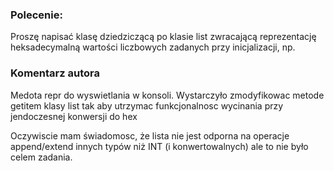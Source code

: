 ### Polecenie: 

Proszę napisać klasę dziedziczącą po klasie list zwracającą reprezentację heksadecymalną wartości liczbowych zadanych przy inicjalizacji,
np.

### Komentarz autora
Medota repr do wyswietlania w konsoli.
Wystarczyło zmodyfikowac metode getitem klasy list tak aby utrzymac funkcjonalnosc wycinania przy jendoczesnej konwersji do hex

Oczywiscie mam świadomosc, że lista nie jest odporna na operacje append/extend innych typów niż INT (i konwertowalnych)
ale to nie było celem zadania.